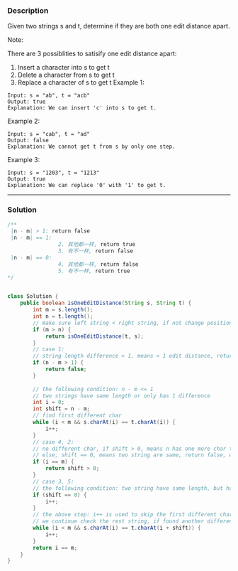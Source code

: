 ### Description ###
Given two strings s and t, determine if they are both one edit distance apart.

Note: 

There are 3 possiblities to satisify one edit distance apart:

1. Insert a character into s to get t
2. Delete a character from s to get t
3. Replace a character of s to get t
Example 1:
```
Input: s = "ab", t = "acb"
Output: true
Explanation: We can insert 'c' into s to get t.
```
Example 2:
```
Input: s = "cab", t = "ad"
Output: false
Explanation: We cannot get t from s by only one step.
```
Example 3:
```
Input: s = "1203", t = "1213"
Output: true
Explanation: We can replace '0' with '1' to get t.
```
---
### Solution ###
```java
/**
 |n - m| > 1: return false
 |n - m| == 1:
                2. 其他都一样, return true
                3. 有不一样, return false
 |n - m| == 0:
                4. 其他都一样, return false
                5. 有不一样, return true
*/


class Solution {
    public boolean isOneEditDistance(String s, String t) {
        int m = s.length();
        int n = t.length();
        // make sure left string < right string, if not change position
        if (m > n) {
            return isOneEditDistance(t, s);
        }
        // case 1:
        // string length difference > 1, means > 1 edit distance, return false
        if (n - m > 1) {
            return false;
        }
        
        // the following condition: n - m <= 1
        // two strings have same length or only has 1 difference
        int i = 0;
        int shift = n - m;
        // find first different char
        while (i < m && s.charAt(i) == t.charAt(i)) {
            i++;
        }
        // case 4, 2:
        // no different char, if shift > 0, means n has one more char than m in the last letter
        // else, shift == 0, means two string are same, return false, we should at least have 1 edit distance
        if (i == m) {
            return shift > 0;
        }
        // case 3, 5:
        // the following condition: two string have same length, but have different char
        if (shift == 0) {
            i++;
        }
        // the above step: i++ is used to skip the first different char
        // we continue check the rest string, if found another different char, i != m, then we return false
        while (i < m && s.charAt(i) == t.charAt(i + shift)) {
            i++;
        }
        return i == m;
    }
}
```